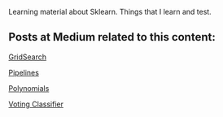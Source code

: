 Learning material about Sklearn. Things that I learn and test.


## Posts at Medium related to this content:

[GridSearch](https://towardsdatascience.com/grid-search-or-random-search-for-model-tuning-f09edab6aaa3)

[Pipelines](https://towardsdatascience.com/a-basic-introduction-to-pipelines-in-scikit-learn-bd4cee34ad95)

[Polynomials](https://towardsdatascience.com/polynomial-regression-in-python-dd655a7d9f2b)

[Voting Classifier](https://towardsdatascience.com/creating-an-ensemble-voting-classifier-with-scikit-learn-ab13159662d)
